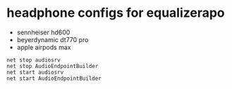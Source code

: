 # headphone configs for equalizerapo
- sennheiser hd600
- beyerdynamic dt770 pro
- apple airpods max

```  
net stop audiosrv
net stop AudioEndpointBuilder
net start audiosrv
net start AudioEndpointBuilder
```
